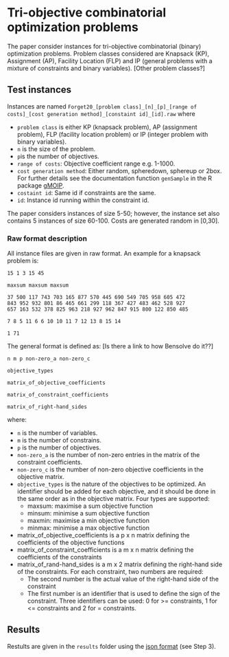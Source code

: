 # Tri-objective combinatorial optimization problems

The paper consider instances for tri-objective combinatorial (binary) optimization
problems. Problem classes considered are Knapsack (KP), Assignment (AP), Facility Location (FLP)
and IP (general problems with a mixture of constraints and binary variables). [Other problem classes?]


## Test instances

Instances are named `Forget20_[problem class]_[n]_[p]_[range of costs]_[cost generation method]_[constaint id]_[id].raw` where 

   - `problem class` is either KP (knapsack problem), AP (assignment problem), FLP (facility
      location problem) or IP (integer problem with binary variables).
   - `n` is the size of the problem. 
   - `p`is the number of objectives.
   - `range of costs`: Objective coefficient range e.g. 1-1000.
   - `cost generation method`: Either random, spheredown, sphereup or 2box. For further details see 
      the documentation function `genSample` in the R package 
      [gMOIP](https://CRAN.R-project.org/package=gMOIP).
   - `costaint id`: Same id if constraints are the same.
   - `id`: Instance id running within the constraint id.
   
The paper considers instances of size 5-50; however, the instance set also contains 5
instances of size 60-100. Costs are generated random in [0,30].




### Raw format description 

All instance files are given in raw format. An example for a knapsack problem is:

```
15 1 3 15 45

maxsum maxsum maxsum 

37 500 117 743 703 165 877 570 445 690 549 705 958 605 472 
843 952 932 801 86 465 661 299 118 367 427 483 462 528 927 
657 163 532 378 825 963 218 927 962 847 915 800 122 850 485 

7 8 5 11 6 6 10 10 11 7 12 13 8 15 14 

1 71
```

The general format is defined as: [Is there a link to how Bensolve do it??]

```
n m p non-zero_a non-zero_c

objective_types

matrix_of_objective_coefficients

matrix_of_constraint_coefficients

matrix_of_right-hand_sides
```

where:

   - `n` is the number of variables.
   - `m` is the number of constrains.
   - `p` is the number of objectives.
   - `non-zero_a` is the number of non-zero entries in the matrix of the constraint coefficients.
   - `non-zero_c` is the number of non-zero objective coefficients in the objective matrix.
   - `objective_types` is the nature of the objectives to be optimized. An identifier should be 
   added for each objective, and it should be done in the same order as in the objective matrix. 
   Four types are supported:
      	* maxsum: maximise a sum objective function
      	* minsum: minimise a sum objective function
      	* maxmin: maximise a min objective function
      	* minmax: minimise a max objective function
   - matrix_of_objective_coefficients is a p x n matrix defining the coefficients of the objective functions
   - matrix_of_constraint_coefficients is a m x n matrix defining the coefficients of the constraints
   - matrix_of_rand-hand_sides is a m x 2 matrix defining the right-hand side of the constraints. 
   For each constraint, two numbers are required:
      * The second number is the actual value of the right-hand side of the constraint
      * The first number is an identifier that is used to define the sign of the constraint. 
      Three identifiers can be used: 0 for >= constraints, 1 for <= constraints and 2 for = constraints.


## Results

Restults are given in the `results` folder using the [json
format](https://github.com/MCDMSociety/MOrepo/blob/master/contribute.md) (see Step 3). 





